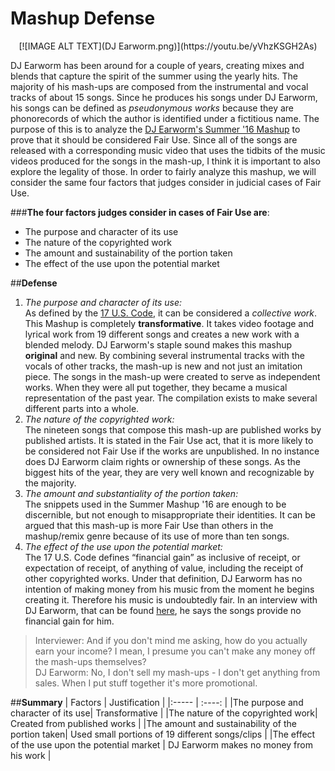 # **Mashup Defense**

<p align="center">
 [![IMAGE ALT TEXT](DJ Earworm.png)](https://youtu.be/yVhzKSGH2As)
</p>


DJ Earworm has been around for a couple of years, creating mixes and blends that capture the spirit of the summer using the yearly hits. The majority of his mash-ups are composed from the instrumental and vocal tracks of about 15 songs. Since he produces his songs under DJ Earworm, his songs can be defined as _pseudonymous works_ because they are phonorecords of which the author is identified under a fictitious name. 
The purpose of this is to analyze the  [DJ Earworm's Summer '16 Mashup](http://djearworm.com/Mashups.php) to prove that it should be considered Fair Use. Since all of the songs are released with a corresponding music video that uses the tidbits of the music videos produced for the songs in the mash-up, I think it is important to also explore the legality of those.  In order to fairly analyze this mashup, we will consider the same four factors that judges consider in judicial cases of Fair Use.



###**The four factors judges consider in cases of Fair Use are**:

* The purpose and character of its use
* The nature of the copyrighted work
* The amount and sustainability of the portion taken
* The effect of the use upon the potential market

##**Defense**

1. _The purpose and character of its use:_  
	As defined by the [17 U.S. Code](https://www.law.cornell.edu/uscode/text/17/101), it can be considered a _collective work_. This Mashup is completely **transformative**. It takes video footage and lyrical work from 19 different songs and creates a new work with a blended melody. DJ Earworm's staple sound makes this mashup **original** and new. By combining several instrumental tracks with the vocals of other tracks, the mash-up is new and not just an imitation piece. The songs in the mash-up were created to serve as independent works. When they were  all put together, they became a  musical representation of the past year. The compilation exists to make several different parts into a whole. 
2. _The nature of the copyrighted work:_  
	The nineteen songs that compose this mash-up are published works by published artists. It is stated in the Fair Use act, that it is more likely to be considered not Fair Use if the works are unpublished. In no instance does DJ Earworm claim rights or ownership of these songs. As the biggest hits of the year, they are very well known and recognizable by the majority.
3. _The amount and substantiality of the portion taken:_  
	The snippets used in the Summer Mashup '16 are enough to be discernible, but not enough to misappropriate their identities. It can be argued that this mash-up is more Fair Use than others in the mashup/remix genre because of its use of more than ten songs. 
4. _The effect of the use upon the potential market:_  
	The 17 U.S. Code defines “financial gain” as inclusive of receipt, or expectation of receipt, of anything of value, including the receipt of other copyrighted works. Under that definition, DJ Earworm has no intention of making money from his music from the moment he begins creating it. Therefore his music is undoubtedly fair. In an interview with DJ Earworm, that can be found [here](http://www.digitaldjtips.com/2011/02/dj-earworm-interview-i-prefer-to-call-myself-a-data-jockey/), he says the songs provide no financial gain for him.  

>Interviewer: And if you don't mind me asking, how do you actually earn your income? I mean, I presume you can't make any money off the mash-ups themselves?  
>DJ Earworm: No, I don't sell my mash-ups - I don't get anything from sales. When I put stuff together it's more promotional.  

##**Summary**
| Factors | Justification |
|:-----   | :----: |
|The purpose and character of its use| Transformative |
|The nature of the copyrighted work| Created from published works |
|The amount and sustainability of the portion taken| Used small portions of 19 different songs/clips |
|The effect of the use upon the potential market | DJ Earworm makes no money from his work |

